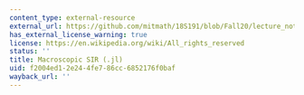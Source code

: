 ```yaml
---
content_type: external-resource
external_url: https://github.com/mitmath/18S191/blob/Fall20/lecture_notebooks/week6/macroscopic_SIR.jl
has_external_license_warning: true
license: https://en.wikipedia.org/wiki/All_rights_reserved
status: ''
title: Macroscopic SIR (.jl)
uid: f2004ed1-2e24-4fe7-86cc-6852176f0baf
wayback_url: ''
---
```

